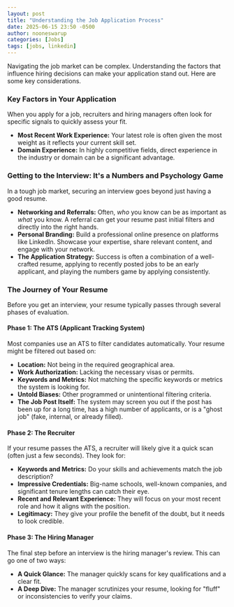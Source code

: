 ```yaml
---
layout: post
title: "Understanding the Job Application Process"
date: 2025-06-15 23:50 -0500
author: nooneswarup
categories: [Jobs]
tags: [jobs, linkedin]
---
```


Navigating the job market can be complex. Understanding the factors that influence hiring decisions can make your application stand out. Here are some key considerations.

### Key Factors in Your Application
When you apply for a job, recruiters and hiring managers often look for specific signals to quickly assess your fit.
* **Most Recent Work Experience:** Your latest role is often given the most weight as it reflects your current skill set.
* **Domain Experience:** In highly competitive fields, direct experience in the industry or domain can be a significant advantage.

### Getting to the Interview: It's a Numbers and Psychology Game
In a tough job market, securing an interview goes beyond just having a good resume.

* **Networking and Referrals:** Often, *who* you know can be as important as *what* you know. A referral can get your resume past initial filters and directly into the right hands.
* **Personal Branding:** Build a professional online presence on platforms like LinkedIn. Showcase your expertise, share relevant content, and engage with your network.
* **The Application Strategy:** Success is often a combination of a well-crafted resume, applying to recently posted jobs to be an early applicant, and playing the numbers game by applying consistently.

### The Journey of Your Resume
Before you get an interview, your resume typically passes through several phases of evaluation.

#### Phase 1: The ATS (Applicant Tracking System)
Most companies use an ATS to filter candidates automatically. Your resume might be filtered out based on:
* **Location:** Not being in the required geographical area.
* **Work Authorization:** Lacking the necessary visas or permits.
* **Keywords and Metrics:** Not matching the specific keywords or metrics the system is looking for.
* **Untold Biases:** Other programmed or unintentional filtering criteria.
* **The Job Post Itself:** The system may screen you out if the post has been up for a long time, has a high number of applicants, or is a "ghost job" (fake, internal, or already filled).

#### Phase 2: The Recruiter
If your resume passes the ATS, a recruiter will likely give it a quick scan (often just a few seconds). They look for:
* **Keywords and Metrics:** Do your skills and achievements match the job description?
* **Impressive Credentials:** Big-name schools, well-known companies, and significant tenure lengths can catch their eye.
* **Recent and Relevant Experience:** They will focus on your most recent role and how it aligns with the position.
* **Legitimacy:** They give your profile the benefit of the doubt, but it needs to look credible.

#### Phase 3: The Hiring Manager
The final step before an interview is the hiring manager's review. This can go one of two ways:
* **A Quick Glance:** The manager quickly scans for key qualifications and a clear fit.
* **A Deep Dive:** The manager scrutinizes your resume, looking for "fluff" or inconsistencies to verify your claims.